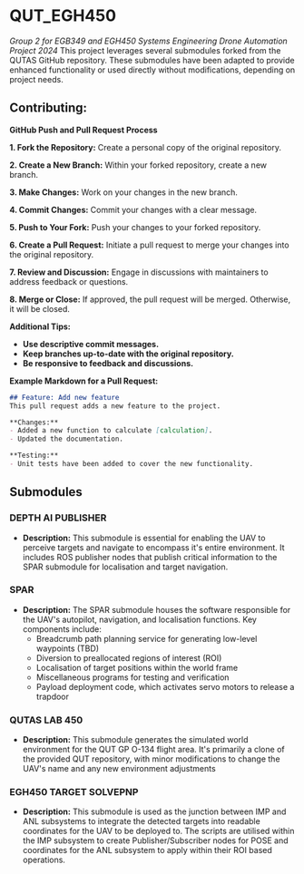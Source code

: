 # QUT_EGH450
*Group 2 for EGB349 and EGH450 Systems Engineering Drone Automation Project 2024*
This project leverages several submodules forked from the QUTAS GitHub repository. These submodules have been adapted to provide enhanced functionality or used directly without modifications, depending on project needs. 

## **Contributing:**

**GitHub Push and Pull Request Process**

**1. Fork the Repository:**
Create a personal copy of the original repository.

**2. Create a New Branch:**
Within your forked repository, create a new branch.

**3. Make Changes:**
Work on your changes in the new branch.

**4. Commit Changes:**
Commit your changes with a clear message.

**5. Push to Your Fork:**
Push your changes to your forked repository.

**6. Create a Pull Request:**
Initiate a pull request to merge your changes into the original repository.

**7. Review and Discussion:**
Engage in discussions with maintainers to address feedback or questions.

**8. Merge or Close:**
If approved, the pull request will be merged. Otherwise, it will be closed.

**Additional Tips:**

* **Use descriptive commit messages.**
* **Keep branches up-to-date with the original repository.**
* **Be responsive to feedback and discussions.**

**Example Markdown for a Pull Request:**
```markdown
## Feature: Add new feature
This pull request adds a new feature to the project.

**Changes:**
- Added a new function to calculate [calculation].
- Updated the documentation.

**Testing:**
- Unit tests have been added to cover the new functionality.
```

## **Submodules**

### DEPTH AI PUBLISHER
* **Description:** This submodule is essential for enabling the UAV to perceive targets and navigate to encompass it's entire environment. It includes ROS publisher nodes that publish critical information to the SPAR submodule for localisation and target navigation.


### SPAR
* **Description:** The SPAR submodule houses the software responsible for the UAV's autopilot, navigation, and localisation functions. Key components include:
    * Breadcrumb path planning service for generating low-level waypoints (TBD)
    * Diversion to preallocated regions of interest (ROI)
    * Localisation of target positions within the world frame
    * Miscellaneous programs for testing and verification
    * Payload deployment code, which activates servo motors to release a trapdoor

### QUTAS LAB 450
* **Description:** This submodule generates the simulated world environment for the QUT GP O-134 flight area. It's primarily a clone of the provided QUT repository, with minor modifications to change the UAV's name and any new environment adjustments

### EGH450 TARGET SOLVEPNP
* **Description:** This submodule is used as the junction between IMP and ANL subsystems to integrate the detected targets into readable coordinates for the UAV to be deployed to. The scripts are utilised within the IMP subsystem to create Publisher/Subscriber nodes for POSE and coordinates for the ANL subsystem to apply within their ROI based operations.
